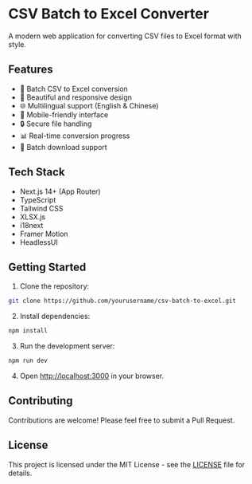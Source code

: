 # CSV Batch to Excel Converter

A modern web application for converting CSV files to Excel format with style.

## Features

- 🚀 Batch CSV to Excel conversion
- 🎨 Beautiful and responsive design
- 🌐 Multilingual support (English & Chinese)
- 📱 Mobile-friendly interface
- 🔒 Secure file handling
- 📊 Real-time conversion progress
- 💾 Batch download support

## Tech Stack

- Next.js 14+ (App Router)
- TypeScript
- Tailwind CSS
- XLSX.js
- i18next
- Framer Motion
- HeadlessUI

## Getting Started

1. Clone the repository:

```bash
git clone https://github.com/yourusername/csv-batch-to-excel.git
```

2. Install dependencies:

```bash
npm install
```

3. Run the development server:

```bash
npm run dev
```

4. Open [http://localhost:3000](http://localhost:3000) in your browser.

## Contributing

Contributions are welcome! Please feel free to submit a Pull Request.

## License

This project is licensed under the MIT License - see the [LICENSE](LICENSE) file for details.
